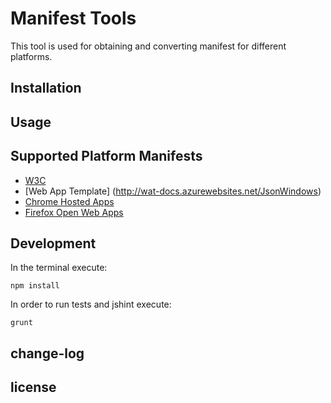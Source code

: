 ﻿# Manifest Tools

This tool is used for obtaining and converting manifest for different platforms.

## Installation

## Usage

## Supported Platform Manifests

- [W3C](http://www.w3.org/TR/appmanifest/)
- [Web App Template] (http://wat-docs.azurewebsites.net/JsonWindows)
- [Chrome Hosted Apps](https://developers.google.com/chrome/apps/docs/developers_guide)
- [Firefox Open Web Apps](https://developer.mozilla.org/Apps/Build/Manifest)

## Development

In the terminal execute:

````
npm install
````

In order to run tests and jshint execute:

````
grunt
````

## change-log


## license
